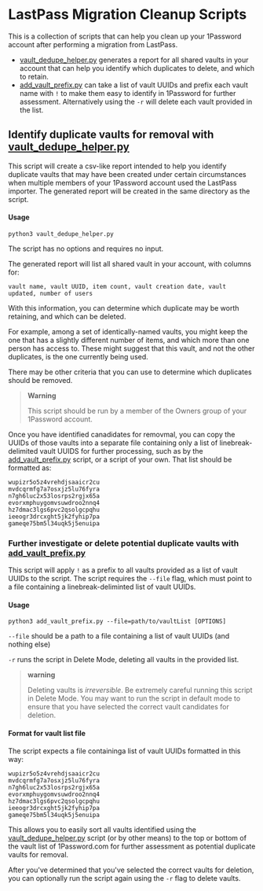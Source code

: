 # LastPass Migration Cleanup Scripts

This is a collection of scripts that can help you clean up your 1Password account after performing a migration from LastPass. 

* [vault_dedupe_helper.py](#vault_dedupe_helperpy) generates a report for all shared vaults in your account that can help you identify which duplicates to delete, and which to retain. 
* [add_vault_prefix.py](#add_vault_prefixpy) can take a list of vault UUIDs and prefix each vault name with `!` to make them easy to identify in 1Password for further assessment. Alternatively using the `-r` will delete each vault provided in the list. 

## Identify duplicate vaults for removal with [vault_dedupe_helper.py](./vault_dedupe_helper.py)

This script will create a csv-like report intended to help you identify duplicate vaults that may have been created under certain circumstances when multiple members of your 1Password account used the LastPass importer. The generated report will be created in the same directory as the script. 

#### Usage
`python3 vault_dedupe_helper.py`

The script has no options and requires no input. 

The generated report will list all shared vault in your account, with columns for:
```
vault name, vault UUID, item count, vault creation date, vault updated, number of users
```

With this information, you can determine which duplicate may be worth retaining, and which can be deleted. 

For example, among a set of identically-named vaults, you might keep the one that has a slightly different number of items, and which more than one person has access to. These might suggest that this vault, and not the other duplicates, is the one currently being used. 

There may be other criteria that you can use to determine which duplicates should be removed. 

> **Warning**
>
> This script should be run by a member of the Owners group of your 1Password account. 

Once you have identified canadidates for removmal, you can copy the UUIDs of those vaults into a separate file containing only a list of linebreak-delimited vault UUIDS for further processing, such as by the [add_vault_prefix.py](#add_vault_prefixpy) script, or a script of your own. That list should be formatted as:

```
wupizr5o5z4vrehdjsaaicr2cu
mvdcqrmfg7a7osxjz5lu76fyra
n7gh6luc2x53losrps2rgjx65a
evorxmphuygomvsuwdroo2nnq4
hz7dmac3lgs6pvc2qsolgcpqhu
ieeogr3drcxght5jk2fyhip7pa
gameqe75bm5l34uqk5j5enuipa
```

### Further investigate or delete potential duplicate vaults with [add_vault_prefix.py](./add_vault_prefix.py)
This script will apply `!` as a prefix to all vaults provided as a list of vault UUIDs to the script. The script requires the `--file` flag, which must point to a file containing a linebreak-deliminted list of vault UUIDs.

#### Usage

`python3 add_vault_prefix.py --file=path/to/vaultList [OPTIONS]`

`--file` should be a path to a file containing a list of vault UUIDs (and nothing else)

`-r` runs the script in Delete Mode, deleting all vaults in the provided list. 

> **warning**
> 
> Deleting vaults is _irreversible_. Be extremely careful running this script in Delete Mode. You may want to run the script in default mode to ensure that you have selected the correct vault candidates for deletion.  

#### Format for vault list file
The script expects a file containinga list of vault UUIDs formatted in this way:
```
wupizr5o5z4vrehdjsaaicr2cu
mvdcqrmfg7a7osxjz5lu76fyra
n7gh6luc2x53losrps2rgjx65a
evorxmphuygomvsuwdroo2nnq4
hz7dmac3lgs6pvc2qsolgcpqhu
ieeogr3drcxght5jk2fyhip7pa
gameqe75bm5l34uqk5j5enuipa
```

This allows you to easily sort all vaults identified using the [vault_dedupe_helper.py](#vault_dedupe_helperpy) script (or by other means) to the top or bottom of the vault list of 1Password.com for further assessment as potential duplicate vaults for removal. 

After you've determined that you've selected the correct vaults for deletion, you can optionally run the script again using the `-r` flag to delete vaults. 
